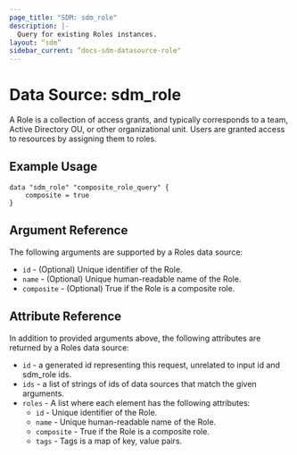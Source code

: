 ```yaml
---
page_title: "SDM: sdm_role"
description: |-
  Query for existing Roles instances.
layout: “sdm”
sidebar_current: “docs-sdm-datasource-role"
---
```

# Data Source: sdm_role

A Role is a collection of access grants, and typically corresponds to a team, Active Directory OU, or other organizational unit. Users are granted access to resources by assigning them to roles.
## Example Usage

```hcl
data "sdm_role" "composite_role_query" {
    composite = true
}
```
## Argument Reference
The following arguments are supported by a Roles data source:
* `id` - (Optional) Unique identifier of the Role.
* `name` - (Optional) Unique human-readable name of the Role.
* `composite` - (Optional) True if the Role is a composite role.
## Attribute Reference
In addition to provided arguments above, the following attributes are returned by a Roles data source:
* `id` - a generated id representing this request, unrelated to input id and sdm_role ids.
* `ids` - a list of strings of ids of data sources that match the given arguments.
* `roles` - A list where each element has the following attributes:
	* `id` - Unique identifier of the Role.
	* `name` - Unique human-readable name of the Role.
	* `composite` - True if the Role is a composite role.
	* `tags` - Tags is a map of key, value pairs.
